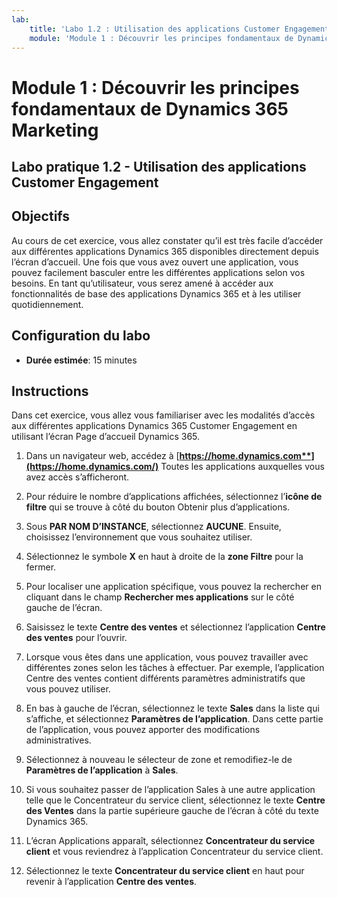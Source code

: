 ```yaml
---
lab:
    title: 'Labo 1.2 : Utilisation des applications Customer Engagement'
    module: 'Module 1 : Découvrir les principes fondamentaux de Dynamics 365 Marketing'
---
```


Module 1 : Découvrir les principes fondamentaux de Dynamics 365 Marketing
========================

## Labo pratique 1.2 - Utilisation des applications Customer Engagement 

## Objectifs

Au cours de cet exercice, vous allez constater qu’il est très facile d’accéder aux différentes applications Dynamics 365 disponibles directement depuis l’écran d’accueil. Une fois que vous avez ouvert une application, vous pouvez facilement basculer entre les différentes applications selon vos besoins. En tant qu’utilisateur, vous serez amené à accéder aux fonctionnalités de base des applications Dynamics 365 et à les utiliser quotidiennement.


## Configuration du labo

  - **Durée estimée**: 15 minutes

## Instructions

Dans cet exercice, vous allez vous familiariser avec les modalités d’accès aux différentes applications Dynamics 365 Customer Engagement en utilisant l’écran Page d’accueil Dynamics 365. 

1. Dans un navigateur web, accédez à [**https://home.dynamics.com**](https://home.dynamics.com/)** Toutes les applications auxquelles vous avez accès s’afficheront. 

2. Pour réduire le nombre d’applications affichées, sélectionnez l’**icône de filtre** qui se trouve à côté du bouton Obtenir plus d’applications. 

3. Sous **PAR NOM D’INSTANCE**, sélectionnez **AUCUNE**. Ensuite, choisissez l’environnement que vous souhaitez utiliser. 

4. Sélectionnez le symbole **X** en haut à droite de la **zone Filtre** pour la fermer. 

5. Pour localiser une application spécifique, vous pouvez la rechercher en cliquant dans le champ **Rechercher mes applications** sur le côté gauche de l’écran. 

6. Saisissez le texte **Centre des ventes** et sélectionnez l’application **Centre des ventes** pour l’ouvrir. 

7. Lorsque vous êtes dans une application, vous pouvez travailler avec différentes zones selon les tâches à effectuer. Par exemple, l’application Centre des ventes contient différents paramètres administratifs que vous pouvez utiliser. 

8. En bas à gauche de l’écran, sélectionnez le texte **Sales** dans la liste qui s’affiche, et sélectionnez **Paramètres de l’application**. Dans cette partie de l’application, vous pouvez apporter des modifications administratives. 

9. Sélectionnez à nouveau le sélecteur de zone et remodifiez-le de **Paramètres de l’application** à **Sales**.

10. Si vous souhaitez passer de l’application Sales à une autre application telle que le Concentrateur du service client, sélectionnez le texte **Centre des Ventes** dans la partie supérieure gauche de l’écran à côté du texte Dynamics 365. 

11. L’écran Applications apparaît, sélectionnez **Concentrateur du service client** et vous reviendrez à l’application Concentrateur du service client. 

12. Sélectionnez le texte **Concentrateur du service client** en haut pour revenir à l’application **Centre des ventes**. 
